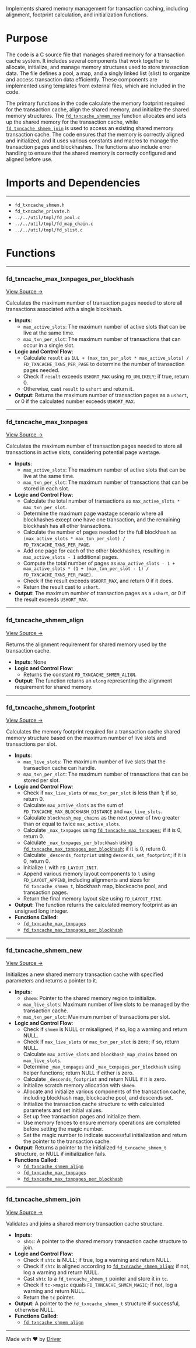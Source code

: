 <!--------------------------------------------------------------------------------->
<!-- IMPORTANT: This file is auto-generated by Driver (https://driver.ai). -------->
<!-- Manual edits may be overwritten on future commits. --------------------------->
<!--------------------------------------------------------------------------------->

Implements shared memory management for transaction caching, including alignment, footprint calculation, and initialization functions.

# Purpose
The code is a C source file that manages shared memory for a transaction cache system. It includes several components that work together to allocate, initialize, and manage memory structures used to store transaction data. The file defines a pool, a map, and a singly linked list (slist) to organize and access transaction data efficiently. These components are implemented using templates from external files, which are included in the code.

The primary functions in the code calculate the memory footprint required for the transaction cache, align the shared memory, and initialize the shared memory structures. The [`fd_txncache_shmem_new`](<#fd_txncache_shmem_new>) function allocates and sets up the shared memory for the transaction cache, while [`fd_txncache_shmem_join`](<#fd_txncache_shmem_join>) is used to access an existing shared memory transaction cache. The code ensures that the memory is correctly aligned and initialized, and it uses various constants and macros to manage the transaction pages and blockhashes. The functions also include error handling to ensure that the shared memory is correctly configured and aligned before use.
# Imports and Dependencies

---
- `fd_txncache_shmem.h`
- `fd_txncache_private.h`
- `../../util/tmpl/fd_pool.c`
- `../../util/tmpl/fd_map_chain.c`
- `../../util/tmpl/fd_slist.c`


# Functions

---
### fd\_txncache\_max\_txnpages\_per\_blockhash<!-- {{#callable:fd_txncache_max_txnpages_per_blockhash}} -->
[View Source →](<../../../../../src/flamenco/runtime/fd_txncache_shmem.c#L31>)

Calculates the maximum number of transaction pages needed to store all transactions associated with a single blockhash.
- **Inputs**:
    - `max_active_slots`: The maximum number of active slots that can be live at the same time.
    - `max_txn_per_slot`: The maximum number of transactions that can occur in a single slot.
- **Logic and Control Flow**:
    - Calculate `result` as `1UL + (max_txn_per_slot * max_active_slots) / FD_TXNCACHE_TXNS_PER_PAGE` to determine the number of transaction pages needed.
    - Check if `result` exceeds `USHORT_MAX` using `FD_UNLIKELY`; if true, return 0.
    - Otherwise, cast `result` to `ushort` and return it.
- **Output**: Returns the maximum number of transaction pages as a `ushort`, or 0 if the calculated number exceeds `USHORT_MAX`.


---
### fd\_txncache\_max\_txnpages<!-- {{#callable:fd_txncache_max_txnpages}} -->
[View Source →](<../../../../../src/flamenco/runtime/fd_txncache_shmem.c#L45>)

Calculates the maximum number of transaction pages needed to store all transactions in active slots, considering potential page wastage.
- **Inputs**:
    - `max_active_slots`: The maximum number of active slots that can be live at the same time.
    - `max_txn_per_slot`: The maximum number of transactions that can be stored in each slot.
- **Logic and Control Flow**:
    - Calculate the total number of transactions as `max_active_slots * max_txn_per_slot`.
    - Determine the maximum page wastage scenario where all blockhashes except one have one transaction, and the remaining blockhash has all other transactions.
    - Calculate the number of pages needed for the full blockhash as `(max_active_slots * max_txn_per_slot) / FD_TXNCACHE_TXNS_PER_PAGE`.
    - Add one page for each of the other blockhashes, resulting in `max_active_slots - 1` additional pages.
    - Compute the total number of pages as `max_active_slots - 1 + max_active_slots * (1 + (max_txn_per_slot - 1) / FD_TXNCACHE_TXNS_PER_PAGE)`.
    - Check if the result exceeds `USHORT_MAX`, and return 0 if it does.
    - Return the result cast to `ushort`.
- **Output**: The maximum number of transaction pages as a `ushort`, or 0 if the result exceeds `USHORT_MAX`.


---
### fd\_txncache\_shmem\_align<!-- {{#callable:fd_txncache_shmem_align}} -->
[View Source →](<../../../../../src/flamenco/runtime/fd_txncache_shmem.c#L69>)

Returns the alignment requirement for shared memory used by the transaction cache.
- **Inputs**: None
- **Logic and Control Flow**:
    - Returns the constant `FD_TXNCACHE_SHMEM_ALIGN`.
- **Output**: The function returns an `ulong` representing the alignment requirement for shared memory.


---
### fd\_txncache\_shmem\_footprint<!-- {{#callable:fd_txncache_shmem_footprint}} -->
[View Source →](<../../../../../src/flamenco/runtime/fd_txncache_shmem.c#L74>)

Calculates the memory footprint required for a transaction cache shared memory structure based on the maximum number of live slots and transactions per slot.
- **Inputs**:
    - `max_live_slots`: The maximum number of live slots that the transaction cache can handle.
    - `max_txn_per_slot`: The maximum number of transactions that can be stored per slot.
- **Logic and Control Flow**:
    - Check if `max_live_slots` or `max_txn_per_slot` is less than 1; if so, return 0.
    - Calculate `max_active_slots` as the sum of `FD_TXNCACHE_MAX_BLOCKHASH_DISTANCE` and `max_live_slots`.
    - Calculate `blockhash_map_chains` as the next power of two greater than or equal to twice `max_active_slots`.
    - Calculate `_max_txnpages` using [`fd_txncache_max_txnpages`](<#fd_txncache_max_txnpages>); if it is 0, return 0.
    - Calculate `_max_txnpages_per_blockhash` using [`fd_txncache_max_txnpages_per_blockhash`](<#fd_txncache_max_txnpages_per_blockhash>); if it is 0, return 0.
    - Calculate `_descends_footprint` using `descends_set_footprint`; if it is 0, return 0.
    - Initialize `l` with `FD_LAYOUT_INIT`.
    - Append various memory layout components to `l` using `FD_LAYOUT_APPEND`, including alignments and sizes for `fd_txncache_shmem_t`, blockhash map, blockcache pool, and transaction pages.
    - Return the final memory layout size using `FD_LAYOUT_FINI`.
- **Output**: The function returns the calculated memory footprint as an unsigned long integer.
- **Functions Called**:
    - [`fd_txncache_max_txnpages`](<#fd_txncache_max_txnpages>)
    - [`fd_txncache_max_txnpages_per_blockhash`](<#fd_txncache_max_txnpages_per_blockhash>)


---
### fd\_txncache\_shmem\_new<!-- {{#callable:fd_txncache_shmem_new}} -->
[View Source →](<../../../../../src/flamenco/runtime/fd_txncache_shmem.c#L107>)

Initializes a new shared memory transaction cache with specified parameters and returns a pointer to it.
- **Inputs**:
    - `shmem`: Pointer to the shared memory region to initialize.
    - `max_live_slots`: Maximum number of live slots to be managed by the transaction cache.
    - `max_txn_per_slot`: Maximum number of transactions per slot.
- **Logic and Control Flow**:
    - Check if `shmem` is NULL or misaligned; if so, log a warning and return NULL.
    - Check if `max_live_slots` or `max_txn_per_slot` is zero; if so, return NULL.
    - Calculate `max_active_slots` and `blockhash_map_chains` based on `max_live_slots`.
    - Determine `_max_txnpages` and `_max_txnpages_per_blockhash` using helper functions; return NULL if either is zero.
    - Calculate `_descends_footprint` and return NULL if it is zero.
    - Initialize scratch memory allocation with `shmem`.
    - Allocate and initialize various components of the transaction cache, including blockhash map, blockcache pool, and descends set.
    - Initialize the transaction cache structure `tc` with calculated parameters and set initial values.
    - Set up free transaction pages and initialize them.
    - Use memory fences to ensure memory operations are completed before setting the magic number.
    - Set the magic number to indicate successful initialization and return the pointer to the transaction cache.
- **Output**: Returns a pointer to the initialized `fd_txncache_shmem_t` structure, or NULL if initialization fails.
- **Functions Called**:
    - [`fd_txncache_shmem_align`](<#fd_txncache_shmem_align>)
    - [`fd_txncache_max_txnpages`](<#fd_txncache_max_txnpages>)
    - [`fd_txncache_max_txnpages_per_blockhash`](<#fd_txncache_max_txnpages_per_blockhash>)


---
### fd\_txncache\_shmem\_join<!-- {{#callable:fd_txncache_shmem_join}} -->
[View Source →](<../../../../../src/flamenco/runtime/fd_txncache_shmem.c#L178>)

Validates and joins a shared memory transaction cache structure.
- **Inputs**:
    - `shtc`: A pointer to the shared memory transaction cache structure to join.
- **Logic and Control Flow**:
    - Check if `shtc` is NULL; if true, log a warning and return NULL.
    - Check if `shtc` is aligned according to [`fd_txncache_shmem_align`](<#fd_txncache_shmem_align>); if not, log a warning and return NULL.
    - Cast `shtc` to a `fd_txncache_shmem_t` pointer and store it in `tc`.
    - Check if `tc->magic` equals `FD_TXNCACHE_SHMEM_MAGIC`; if not, log a warning and return NULL.
    - Return the `tc` pointer.
- **Output**: A pointer to the `fd_txncache_shmem_t` structure if successful, otherwise NULL.
- **Functions Called**:
    - [`fd_txncache_shmem_align`](<#fd_txncache_shmem_align>)



---
Made with ❤️ by [Driver](https://www.driver.ai/)